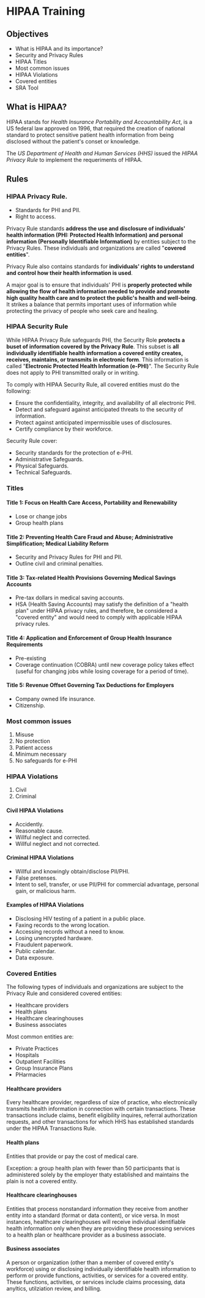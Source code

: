 # HIPAA Training

## Objectives

* What is HIPAA and its importance?
* Security and Privacy Rules
* HIPAA Titles
* Most common issues
* HIPAA Violations
* Covered entities
* SRA Tool

## What is HIPAA?

HIPAA stands for _Health Insurance Portability and Accountability Act_, is a US federal law approved on 1996, that required the creation of national standard to protect sensitive patient health information from being disclosed without the patient's conset or knowledge.

The _US Department of Health and Human Services (HHS)_ issued the _HIPAA Privacy Rule_ to implement the requeriments of HIPAA.

## Rules

### HIPAA Privacy Rule.

* Standards for PHI and PII.
* Right to access. 

Privacy Rule standards __address the use and disclosure of individuals' health information (PHI: Protected Health Information) and personal information (Personally Identifiable Information)__ by entities subject to the Privacy Rules. These individuals and organizations are called "__covered entities__".

Privacy Rule also contains standards for __individuals' rights to understand and control how their health information is used__.

A major goal is to ensure that individuals' PHI is __properly protected while allowing the flow of health information needed to provide and promote high quality health care and to protect the public's health and well-being__. It strikes a balance that permits important uses of information while protecting the privacy of people who seek care and healing.

### HIPAA Security Rule

While HIPAA Privacy Rule safeguards PHI, the Security Role __protects a buset of information covered by the Privacy Rule__. This subset is __all individually identifiable health information a covered entity creates, receives, maintains, or transmits in electronic form__. This information is called "__Electronic Protected Health Information (e-PHI)__". The Security Rule does not apply to PHI transmitted orally or in writing.

To comply with HIPAA Security Rule, all covered entities must do the following:

* Ensure the confidentiality, integrity, and availability of all electronic PHI.
* Detect and safeguard against anticipated threats to the security of information.
* Protect against anticipated impermissible uses of disclosures.
* Certify compliance by their workforce.

Security Rule cover:

* Security standards for the protection of e-PHI.
* Administrative Safeguards.
* Physical Safeguards.
* Technical Safeguards.

### Titles

#### Title 1: Focus on Health Care Access, Portability and Renewability

* Lose or change jobs
* Group health plans

#### Title 2: Preventing Health Care Fraud and Abuse; Administrative Simplification; Medical Liability Reform

* Security and Privacy Rules for PHI and PII.
* Outline civil and criminal penalties.

#### Title 3: Tax-related Health Provisions Governing Medical Savings Accounts

* Pre-tax dollars in medical saving accounts.
* HSA (Health Saving Accounts) may satisfy the definition of a "health plan" under HIPAA privacy rules, and therefore, be considered a "covered entity" and would need to comply with applicable HIPAA privacy rules.

#### Title 4: Application and Enforcement of Group Health Insurance Requirements

* Pre-existing
* Coverage continuation (COBRA) until new coverage policy takes effect (useful for changing jobs while losing coverage for a period of time).

#### Title 5: Revenue Offset Governing Tax Deductions for Employers

* Company owned life insurance.
* Citizenship.

### Most common issues

1. Misuse
2. No protection
3. Patient access
4. Minimum necessary
5. No safeguards for e-PHI

### HIPAA Violations

1. Civil
2. Criminal

#### Civil HIPAA Violations

* Accidently.
* Reasonable cause.
* Willful neglect and corrected.
* Willful neglect and not corrected.

#### Criminal HIPAA Violations

* Willful and knowingly obtain/disclose PII/PHI.
* False pretenses.
* Intent to sell, transfer, or use PII/PHI for commercial advantage, personal gain, or malicious harm.

#### Examples of HIPAA Violations

* Disclosing HIV testing of a patient in a public place.
* Faxing records to the wrong location.
* Accessing records without a need to know.
* Losing unencrypted hardware.
* Fraudulent paperwork.
* Public calendar.
* Data exposure.

### Covered Entities

The following types of individuals and organizations are subject to the Privacy Rule and considered covered entities:

* Healthcare providers
* Health plans
* Healthcare clearinghouses
* Business associates

Most common entities are:

* Private Practices
* Hospitals
* Outpatient Facilities
* Group Insurance Plans
* PHarmacies

#### Healthcare providers

Every healthcare provider, regardless of size of practice, who electronically transmits health information in connection with certain transactions. These transactions include claims, benefit eligibility inquires, referral authorization requests, and other transactions for which HHS has established standards under the HIPAA Transactions Rule.

#### Health plans

Entities that provide or pay the cost of medical care.

Exception: a group health plan with fewer than 50 participants that is administered solely by the employer thaty established and maintains the plain is not a covered entity.

#### Healthcare clearinghouses

Entities that process nonstandard information they receive from another entity into a standard (format or data content), or vice versa. In most instances, healthcare clearinghouses will receive individual identifiable health information only when they are providing these processing services to a health plan or healthcare provider as a business associate.

#### Business associates

A person or organization (other than a member of covered entity's workforce) using or disclosing individually identifiable health information to perform or provide functions, activities, or services for a covered entity. These functions, activities, or services include claims processing, data anyltics, utilziation review, and billing.


